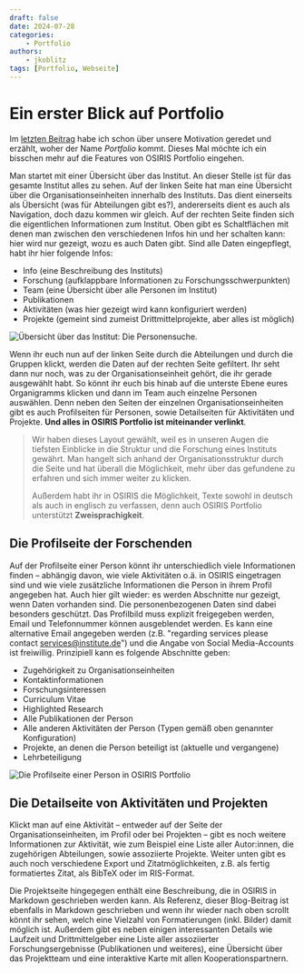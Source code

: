```yaml
---
draft: false
date: 2024-07-28
categories: 
    - Portfolio
authors:
    - jkoblitz
tags: [Portfolio, Webseite]
---
```


# Ein erster Blick auf Portfolio

Im [letzten Beitrag](osiris-portfolio.md) habe ich schon über unsere Motivation geredet und erzählt, woher der Name *Portfolio* kommt. Dieses Mal möchte ich ein bisschen mehr auf die Features von OSIRIS Portfolio eingehen.

<!-- more -->

Man startet mit einer Übersicht über das Institut. An dieser Stelle ist für das gesamte Institut alles zu sehen. Auf der linken Seite hat man eine Übersicht über die Organisationseinheiten innerhalb des Instituts. Das dient einerseits als Übersicht (was für Abteilungen gibt es?), andererseits dient es auch als Navigation, doch dazu kommen wir gleich. Auf der rechten Seite finden sich die eigentlichen Informationen zum Institut. Oben gibt es Schaltflächen mit denen man zwischen den verschiedenen Infos hin und her schalten kann: hier wird nur gezeigt, wozu es auch Daten gibt. Sind alle Daten eingepflegt, habt ihr hier folgende Infos:

- Info (eine Beschreibung des Instituts)
- Forschung (aufklappbare Informationen zu Forschungsschwerpunkten)
- Team (eine Übersicht über alle Personen im Institut)
- Publikationen
- Aktivitäten (was hier gezeigt wird kann konfiguriert werden)
- Projekte (gemeint sind zumeist Drittmittelprojekte, aber alles ist möglich)

![Übersicht über das Institut: Die Personensuche.](https://osiris-app.de/img/portfolio/overview_default.png)

Wenn ihr euch nun auf der linken Seite durch die Abteilungen und durch die Gruppen klickt, werden die Daten auf der rechten Seite gefiltert. Ihr seht dann nur noch, was zu der Organisationseinheit gehört, die ihr gerade ausgewählt habt. So könnt ihr euch bis hinab auf die unterste Ebene eures Organigramms klicken und dann im Team auch einzelne Personen auswählen. Denn neben den Seiten der einzelnen Organisationseinheiten gibt es auch Profilseiten für Personen, sowie Detailseiten für Aktivitäten und Projekte. **Und alles in OSIRIS Portfolio ist miteinander verlinkt**.


> Wir haben dieses Layout gewählt, weil es in unseren Augen die tiefsten Einblicke in die Struktur und die Forschung eines Instituts gewährt. Man hangelt sich anhand der Organisationsstruktur durch die Seite und hat überall die Möglichkeit, mehr über das gefundene zu erfahren und sich immer weiter zu klicken.
> 
> Außerdem habt ihr in OSIRIS die Möglichkeit, Texte sowohl in deutsch als auch in englisch zu verfassen, denn auch OSIRIS Portfolio unterstützt **Zweisprachigkeit**.

## Die Profilseite der Forschenden

Auf der Profilseite einer Person könnt ihr unterschiedlich viele Informationen finden – abhängig davon, wie viele Aktivitäten o.ä. in OSIRIS eingetragen sind und wie viele zusätzliche Informationen die Person in ihrem Profil angegeben hat. Auch hier gilt wieder: es werden Abschnitte nur gezeigt, wenn Daten vorhanden sind. Die personenbezogenen Daten sind dabei besonders geschützt. Das Profilbild muss explizit freigegeben werden, Email und Telefonnummer können ausgeblendet werden. Es kann eine alternative Email angegeben werden (z.B. "regarding services please contact services@institute.de") und die Angabe von Social Media-Accounts ist freiwillig. Prinzipiell kann es folgende Abschnitte geben:

- Zugehörigkeit zu Organisationseinheiten
- Kontaktinformationen
- Forschungsinteressen
- Curriculum Vitae
- Highlighted Research
- Alle Publikationen der Person
- Alle anderen Aktivitäten der Person (Typen gemäß oben genannter Konfiguration)
- Projekte, an denen die Person beteiligt ist (aktuelle und vergangene)
- Lehrbeteiligung

![Die Profilseite einer Person in OSIRIS Portfolio](https://osiris-app.de/img/portfolio/person_default.png)


## Die Detailseite von Aktivitäten und Projekten

Klickt man auf eine Aktivität – entweder auf der Seite der Organisationseinheiten, im Profil oder bei Projekten – gibt es noch weitere Informationen zur Aktivität, wie zum Beispiel eine Liste aller Autor:innen, die zugehörigen Abteilungen, sowie assoziierte Projekte. Weiter unten gibt es auch noch verschiedene Export und Zitatmöglichkeiten, z.B. als fertig formatiertes Zitat, als BibTeX oder im RIS-Format.

Die Projektseite hingegegen enthält eine Beschreibung, die in OSIRIS in Markdown geschrieben werden kann. Als Referenz, dieser Blog-Beitrag ist ebenfalls in Markdown geschrieben und wenn ihr wieder nach oben scrollt könnt ihr sehen, welch eine Vielzahl von Formatierungen (inkl. Bilder) damit möglich ist. Außerdem gibt es neben einigen interessanten Details wie Laufzeit und Drittmittelgeber eine Liste aller assoziierter Forschungsergebnisse (Publikationen und weiteres), eine Übersicht über das Projektteam und eine interaktive Karte mit allen Kooperationspartnern.

